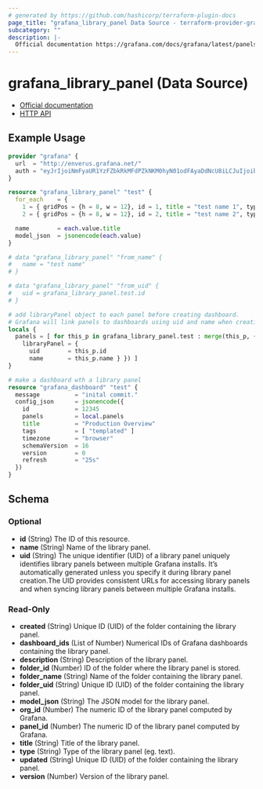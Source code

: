 ```yaml
---
# generated by https://github.com/hashicorp/terraform-plugin-docs
page_title: "grafana_library_panel Data Source - terraform-provider-grafana"
subcategory: ""
description: |-
  Official documentation https://grafana.com/docs/grafana/latest/panels/panel-library/HTTP API https://grafana.com/docs/grafana/latest/http_api/library_element/#library-element-api
---
```


# grafana_library_panel (Data Source)

* [Official documentation](https://grafana.com/docs/grafana/latest/panels/panel-library/)
* [HTTP API](https://grafana.com/docs/grafana/latest/http_api/library_element/#library-element-api)

## Example Usage

```terraform
provider "grafana" {
  url  = "http://enverus.grafana.net/"
  auth = "eyJrIjoiNmFyaUR1YzFZbkRkMFdPZkNKM0hyN01odFAyaDdNcU8iLCJuIjoib25wcmVtLWltcG9ydC1kYXNoYm9hcmRzIiwiaWQiOjF9"
}

resource "grafana_library_panel" "test" {
  for_each    = {
    1 = { gridPos = {h = 8, w = 12}, id = 1, title = "test name 1", type = "text" },
    2 = { gridPos = {h = 8, w = 12}, id = 2, title = "test name 2", type = "text" }, }

  name        = each.value.title
  model_json  = jsonencode(each.value)
}

# data "grafana_library_panel" "from_name" {
#   name = "test name"
# }

# data "grafana_library_panel" "from_uid" {
#   uid = grafana_library_panel.test.id
# }

# add libraryPanel object to each panel before creating dashboard.
# Grafana will link panels to dashboards using uid and name when creating the dashboard.
locals {
  panels = [ for this_p in grafana_library_panel.test : merge(this_p, {
    libraryPanel = {
      uid        = this_p.id
      name       = this_p.name } }) ]
}

# make a dashboard wth a library panel
resource "grafana_dashboard" "test" {
  message          = "inital commit."
  config_json      = jsonencode({
    id             = 12345
    panels         = local.panels
    title          = "Production Overview"
    tags           = [ "templated" ]
    timezone       = "browser"
    schemaVersion  = 16
    version        = 0
    refresh        = "25s"
  })
}
```

<!-- schema generated by tfplugindocs -->
## Schema

### Optional

- **id** (String) The ID of this resource.
- **name** (String) Name of the library panel.
- **uid** (String) The unique identifier (UID) of a library panel uniquely identifies library panels between multiple Grafana installs. It’s automatically generated unless you specify it during library panel creation.The UID provides consistent URLs for accessing library panels and when syncing library panels between multiple Grafana installs.

### Read-Only

- **created** (String) Unique ID (UID) of the folder containing the library panel.
- **dashboard_ids** (List of Number) Numerical IDs of Grafana dashboards containing the library panel.
- **description** (String) Description of the library panel.
- **folder_id** (Number) ID of the folder where the library panel is stored.
- **folder_name** (String) Name of the folder containing the library panel.
- **folder_uid** (String) Unique ID (UID) of the folder containing the library panel.
- **model_json** (String) The JSON model for the library panel.
- **org_id** (Number) The numeric ID of the library panel computed by Grafana.
- **panel_id** (Number) The numeric ID of the library panel computed by Grafana.
- **title** (String) Title of the library panel.
- **type** (String) Type of the library panel (eg. text).
- **updated** (String) Unique ID (UID) of the folder containing the library panel.
- **version** (Number) Version of the library panel.


